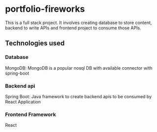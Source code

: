 # portfolio-fireworks
This is a full stack project. It involves creating database to store content, backend to write APIs and frontend project to consume those APIs.

## Technologies used

### Database
MongoDB: MongoDB is a popular nosql DB with available connector with spring-boot

### Backend api
Spring Boot: Java framework to create backend apis to be consumed by React Application

### Frontend Framework
React 
